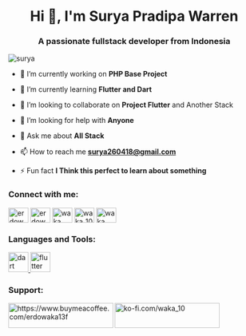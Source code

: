 <h1 align="center">Hi 👋, I'm Surya Pradipa Warren</h1>
<h3 align="center">A passionate fullstack developer from Indonesia</h3>

<p align="left"> <img src="https://komarev.com/ghpvc/?username=Surya&label=Profile%20views&color=0e75b6&style=flat" alt="surya" /> </p>

- 🔭 I’m currently working on **PHP Base Project**

- 🌱 I’m currently learning **Flutter and Dart**

- 👯 I’m looking to collaborate on **Project Flutter** and Another Stack

- 🤝 I’m looking for help with **Anyone**

- 💬 Ask me about **All Stack**

- 📫 How to reach me **surya260418@gmail.com**

- ⚡ Fun fact **I Think this perfect to learn about something**

<h3 align="left">Connect with me:</h3>
<p align="left">
<a href="https://twitter.com/erdowaka" target="blank"><img align="center" src="https://raw.githubusercontent.com/rahuldkjain/github-profile-readme-generator/master/src/images/icons/Social/twitter.svg" alt="erdowaka" height="30" width="40" /></a>
<a href="https://linkedin.com/in/erdowaka" target="blank"><img align="center" src="https://raw.githubusercontent.com/rahuldkjain/github-profile-readme-generator/master/src/images/icons/Social/linked-in-alt.svg" alt="erdowaka" height="30" width="40" /></a>
<a href="https://fb.com/waka" target="blank"><img align="center" src="https://raw.githubusercontent.com/rahuldkjain/github-profile-readme-generator/master/src/images/icons/Social/facebook.svg" alt="waka" height="30" width="40" /></a>
<a href="https://instagram.com/wakanda_10" target="blank"><img align="center" src="https://raw.githubusercontent.com/rahuldkjain/github-profile-readme-generator/master/src/images/icons/Social/instagram.svg" alt="waka_10" height="30" width="40" /></a>
<a href="https://www.youtube.com/c/waka" target="blank"><img align="center" src="https://raw.githubusercontent.com/rahuldkjain/github-profile-readme-generator/master/src/images/icons/Social/youtube.svg" alt="waka" height="30" width="40" /></a>
</p>

<h3 align="left">Languages and Tools:</h3>
<p align="left"> <a href="https://dart.dev" target="_blank" rel="noreferrer"> <img src="https://www.vectorlogo.zone/logos/dartlang/dartlang-icon.svg" alt="dart" width="40" height="40"/> </a> <a href="https://flutter.dev" target="_blank" rel="noreferrer"> <img src="https://www.vectorlogo.zone/logos/flutterio/flutterio-icon.svg" alt="flutter" width="40" height="40"/> </a> </p>

<h3 align="left">Support:</h3>
<p><a href="https://www.buymeacoffee.com/https://www.buymeacoffee.com/erdowaka13f"> <img align="left" src="https://cdn.buymeacoffee.com/buttons/v2/default-yellow.png" height="50" width="210" alt="https://www.buymeacoffee.com/erdowaka13f" /></a><a href="https://ko-fi.com/ko-fi.com/waka_10"> <img align="left" src="https://cdn.ko-fi.com/cdn/kofi3.png?v=3" height="50" width="210" alt="ko-fi.com/waka_10" /></a></p><br><br>
